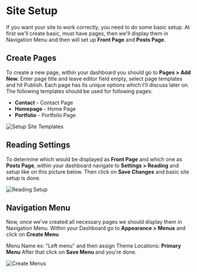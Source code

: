 # Site Setup

If you want your site to work correctly, you need to do some basic setup. At first we'll create basic, must have pages, then we'll display them in Navigation Menu and then will set up **Front Page** and **Posts Page**.

## Create Pages

To create a new page, within your dashboard you should go to **Pages > Add New.** Enter page title and leave editor field empty, select page templates and hit Publish. Each page has its unique options which I'll discuss later on. The following templates should be used for following pages:

 - **Contact** - Contact Page
 - **Homepage** - Home Page
 - **Portfolio** - Portfolio Page

![Setup Site Templates](_media/setup-temp.jpg)


## Reading Settings

To determine which would be displayed as **Front Page** and which one as **Posts Page**, within your dashboard navigate to **Settings > Reading** and setup like on this picture below. Then click on **Save Changes** and basic site setup is done.

![Reading Setup](_media/reading-options.jpg)

## Navigation Menu

Now, once we've created all necessary pages we should display them in Navigation Menu. Within your Dashboard go to **Appearance > Menus** and click on **Create Menu**

Menu Name ex: "Left menu" and then assign Theme Locations: **Primary Menu** After that click on **Save Menu** and you're done.

![Create Menus](_media/create-menus.jpg)

